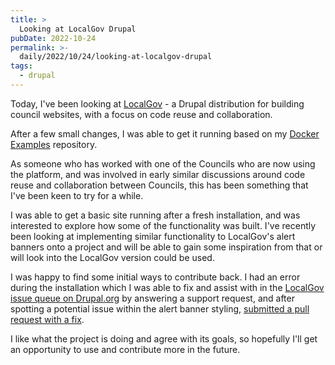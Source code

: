 ```yaml
---
title: >
  Looking at LocalGov Drupal
pubDate: 2022-10-24
permalink: >-
  daily/2022/10/24/looking-at-localgov-drupal
tags:
  - drupal
---
```


Today, I've been looking at [LocalGov](https://localgovdrupal.org) - a Drupal distribution for building council websites, with a focus on code reuse and collaboration. 

After a few small changes, I was able to get it running based on my [Docker Examples](https://github.com/opdavies/docker-examples) repository.

As someone who has worked with one of the Councils who are now using the platform, and was involved in early similar discussions around code reuse and collaboration between Councils, this has been something that I've been keen to try for a while.

I was able to get a basic site running after a fresh installation, and was interested to explore how some of the functionality was built. I've recently been looking at implementing similar functionality to LocalGov's alert banners onto a project and will be able to gain some inspiration from that or will look into the LocalGov version could be used.

I was happy to find some initial ways to contribute back. I had an error during the installation which I was able to fix and assist with in the [LocalGov issue queue on Drupal.org](https://www.drupal.org/project/localgov/issues/3307516#comment-14759989) by answering a support request, and after spotting a potential issue within the alert banner styling, [submitted a pull request with a fix](https://github.com/localgovdrupal/localgov_alert_banner/pull/225).

I like what the project is doing and agree with its goals, so hopefully I'll get an opportunity to use and contribute more in the future.
